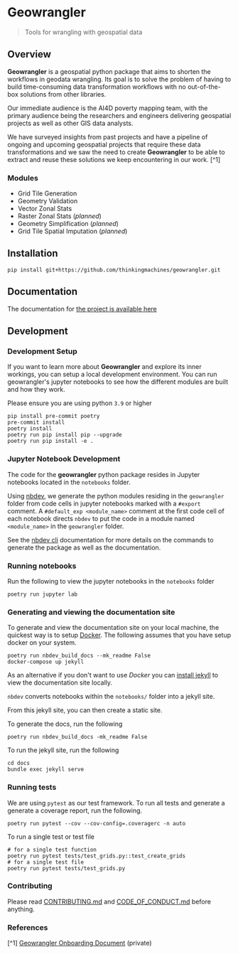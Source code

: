 # Geowrangler
> Tools for wrangling with geospatial data

## Overview

**Geowrangler** is a geospatial python package that aims to shorten the workflows in geodata wrangling. Its goal is to solve the problem of having to build time-consuming data transformation workflows with no out-of-the-box solutions from other libraries.

Our immediate audience is the AI4D poverty mapping team, with the primary audience being the researchers and engineers delivering geospatial projects as well as other GIS data analysts. 

We have surveyed insights from past projects and have a pipeline of ongoing and upcoming geospatial projects that require these data transformations and we saw the need to create **Geowrangler** to be able to extract and reuse these solutions we keep encountering in our work. [^1]

### Modules
* Grid Tile Generation
* Geometry Validation 
* Vector Zonal Stats 
* Raster Zonal Stats (_planned_)
* Geometry Simplification (_planned_)
* Grid Tile Spatial Imputation (_planned_)

## Installation

```
pip install git+https://github.com/thinkingmachines/geowrangler.git
```

## Documentation

The documentation for [the project is available here](https://thinkingmachines.github.io/geowrangler)

## Development

### Development Setup

If you want to learn more about **Geowrangler** and explore its inner workings,
you can setup a local development environment. You can run geowrangler's jupyter notebooks
to see how the different modules are built and how they work. 

Please ensure you are using python `3.9` or higher

```
pip install pre-commit poetry
pre-commit install
poetry install
poetry run pip install pip --upgrade
poetry run pip install -e .
```
### Jupyter Notebook Development

The code for the **geowrangler** python package resides in Jupyter notebooks located in the `notebooks` folder.

Using [nbdev](https://nbdev.fast.ai), we generate the python modules residing in the `geowrangler` folder from code cells in jupyter notebooks marked with a `#export` comment. A `#default_exp <module_name>` comment at the first code cell of each notebook directs `nbdev` to put the code in a module named `<module_name>` in the `geowrangler` folder. 

See the [nbdev cli](https://nbdev.fast.ai/cli.html) documentation for more details on the commands to generate the package as well as the documentation.
### Running notebooks

Run the following to view the jupyter notebooks in the `notebooks` folder

```
poetry run jupyter lab
```
### Generating and viewing the documentation site

To generate and view the documentation site on your local machine, the quickest way is to setup [Docker](https://docs.docker.com/get-started/). The following assumes that you have setup docker on your system.
```
poetry run nbdev_build_docs --mk_readme False
docker-compose up jekyll
```

As an alternative if you don't want to use _Docker_ you can [install jekyll](https://jekyllrb.com/docs/installation/) to view the documentation site locally.

`nbdev` converts notebooks within the `notebooks/` folder into a jekyll site.

From this jekyll site, you can then create a static site.

To generate the docs, run the following

```
poetry run nbdev_build_docs -mk_readme False

```

To run the jekyll site, run the following

```
cd docs
bundle exec jekyll serve
```

### Running tests

We are using `pytest` as our test framework. To run all tests and generate a generate a coverage report, run the following.

```
poetry run pytest --cov --cov-config=.coveragerc -n auto
```


To run a single test or test file

```shell
# for a single test function
poetry run pytest tests/test_grids.py::test_create_grids
# for a single test file
poetry run pytest tests/test_grids.py
```
### Contributing

Please read [CONTRIBUTING.md](https://github.com/thinkingmachines/geowrangler/blob/master/CONTRIBUTING.md) and [CODE_OF_CONDUCT.md](https://github.com/thinkingmachines/geowrangler/blob/master/CODE_OF_CONDUCT.md) before anything.


### References

[^1] [Geowrangler Onboarding Document](https://docs.google.com/presentation/d/1zWURVMVYILtqN1_iKrXqLuhA4Rfb2kJ6cN2r8a1wMMM/edit?usp=sharing) (private)
